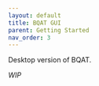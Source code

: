 ```yaml
---
layout: default
title: BQAT GUI
parent: Getting Started
nav_order: 3
---
```


Desktop version of BQAT.

_WIP_